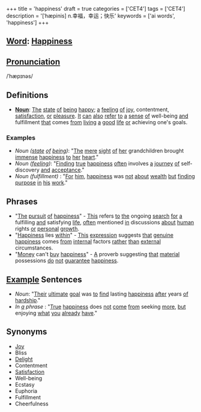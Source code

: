 +++
title = 'happiness'
draft = true
categories = ['CET4']
tags = ['CET4']
description = '[ˈhæpinis] n.幸福，幸运；快乐'
keywords = ['ai words', 'happiness']
+++

## [Word](/post/word/): [Happiness](/post/happiness/)

## [Pronunciation](/post/pronunciation/)
/ˈhæpɪnəs/

## Definitions
- **[Noun](/post/noun/)**: [The](/post/the/) [state](/post/state/) [of](/post/of/) [being](/post/being/) [happy](/post/happy/); [a](/post/a/) [feeling](/post/feeling/) [of](/post/of/) [joy](/post/joy/), contentment, [satisfaction](/post/satisfaction/), [or](/post/or/) [pleasure](/post/pleasure/). [It](/post/it/) [can](/post/can/) [also](/post/also/) [refer](/post/refer/) [to](/post/to/) [a](/post/a/) [sense](/post/sense/) [of](/post/of/) well-being [and](/post/and/) fulfillment [that](/post/that/) comes [from](/post/from/) [living](/post/living/) [a](/post/a/) [good](/post/good/) [life](/post/life/) [or](/post/or/) achieving one's goals. 

### Examples
- _Noun ([state](/post/state/) [of](/post/of/) [being](/post/being/))_: "[The](/post/the/) [mere](/post/mere/) [sight](/post/sight/) [of](/post/of/) [her](/post/her/) grandchildren brought [immense](/post/immense/) [happiness](/post/happiness/) [to](/post/to/) [her](/post/her/) [heart](/post/heart/)."
- _Noun ([feeling](/post/feeling/))_: "[Finding](/post/finding/) [true](/post/true/) [happiness](/post/happiness/) [often](/post/often/) involves [a](/post/a/) [journey](/post/journey/) [of](/post/of/) self-discovery [and](/post/and/) [acceptance](/post/acceptance/)."
- _Noun (fulfillment)_ : "[For](/post/for/) [him](/post/him/), [happiness](/post/happiness/) was [not](/post/not/) [about](/post/about/) [wealth](/post/wealth/) [but](/post/but/) [finding](/post/finding/) [purpose](/post/purpose/) [in](/post/in/) [his](/post/his/) [work](/post/work/)."

## Phrases
- "[The](/post/the/) [pursuit](/post/pursuit/) [of](/post/of/) [happiness](/post/happiness/)" - [This](/post/this/) refers [to](/post/to/) [the](/post/the/) ongoing [search](/post/search/) [for](/post/for/) [a](/post/a/) fulfilling [and](/post/and/) satisfying [life](/post/life/), [often](/post/often/) mentioned [in](/post/in/) discussions [about](/post/about/) [human](/post/human/) rights [or](/post/or/) [personal](/post/personal/) [growth](/post/growth/).
- "[Happiness](/post/happiness/) lies [within](/post/within/)" - [This](/post/this/) [expression](/post/expression/) suggests [that](/post/that/) [genuine](/post/genuine/) [happiness](/post/happiness/) comes [from](/post/from/) [internal](/post/internal/) factors [rather](/post/rather/) [than](/post/than/) [external](/post/external/) circumstances.
- "[Money](/post/money/) can't [buy](/post/buy/) [happiness](/post/happiness/)" - [A](/post/a/) proverb suggesting [that](/post/that/) [material](/post/material/) possessions [do](/post/do/) [not](/post/not/) [guarantee](/post/guarantee/) [happiness](/post/happiness/).

## [Example](/post/example/) Sentences
- _Noun_: "[Their](/post/their/) [ultimate](/post/ultimate/) [goal](/post/goal/) was [to](/post/to/) [find](/post/find/) lasting [happiness](/post/happiness/) [after](/post/after/) years [of](/post/of/) [hardship](/post/hardship/)."
- _In [a](/post/a/) phrase_ : "[True](/post/true/) [happiness](/post/happiness/) does [not](/post/not/) [come](/post/come/) [from](/post/from/) seeking [more](/post/more/), [but](/post/but/) enjoying [what](/post/what/) [you](/post/you/) [already](/post/already/) [have](/post/have/)."

## Synonyms
- [Joy](/post/joy/)
- Bliss
- [Delight](/post/delight/)
- Contentment
- [Satisfaction](/post/satisfaction/)
- Well-being
- Ecstasy
- Euphoria
- Fulfillment
- Cheerfulness
